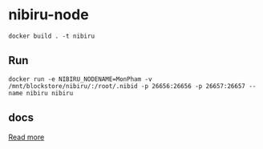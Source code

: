 # nibiru-node
    docker build . -t nibiru
## Run

    docker run -e NIBIRU_NODENAME=MonPham -v /mnt/blockstore/nibiru/:/root/.nibid -p 26656:26656 -p 26657:26657 --name nibiru nibiru

## docs

[Read more](https://nodes.guru/nibiru/setup-guide/en)
